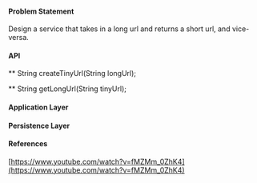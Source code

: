 #### Problem Statement
Design a service that takes in a long url and returns a short url, and vice-versa.

#### API
** String createTinyUrl(String longUrl);

** String getLongUrl(String tinyUrl);

#### Application Layer

#### Persistence Layer


#### References
[https://www.youtube.com/watch?v=fMZMm_0ZhK4](https://www.youtube.com/watch?v=fMZMm_0ZhK4)
